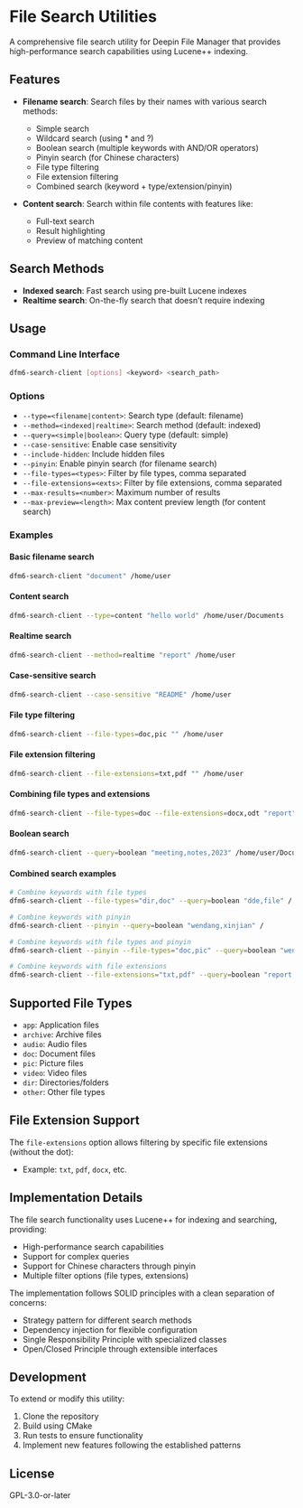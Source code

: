 # File Search Utilities

A comprehensive file search utility for Deepin File Manager that provides high-performance search capabilities using Lucene++ indexing.

## Features

- **Filename search**: Search files by their names with various search methods:
  - Simple search
  - Wildcard search (using * and ?)
  - Boolean search (multiple keywords with AND/OR operators)
  - Pinyin search (for Chinese characters)
  - File type filtering
  - File extension filtering
  - Combined search (keyword + type/extension/pinyin)

- **Content search**: Search within file contents with features like:
  - Full-text search
  - Result highlighting
  - Preview of matching content

## Search Methods

- **Indexed search**: Fast search using pre-built Lucene indexes
- **Realtime search**: On-the-fly search that doesn't require indexing

## Usage

### Command Line Interface

```bash
dfm6-search-client [options] <keyword> <search_path>
```

### Options

- `--type=<filename|content>`: Search type (default: filename)
- `--method=<indexed|realtime>`: Search method (default: indexed)
- `--query=<simple|boolean>`: Query type (default: simple)
- `--case-sensitive`: Enable case sensitivity
- `--include-hidden`: Include hidden files
- `--pinyin`: Enable pinyin search (for filename search)
- `--file-types=<types>`: Filter by file types, comma separated
- `--file-extensions=<exts>`: Filter by file extensions, comma separated
- `--max-results=<number>`: Maximum number of results
- `--max-preview=<length>`: Max content preview length (for content search)

### Examples

#### Basic filename search
```bash
dfm6-search-client "document" /home/user
```

#### Content search
```bash
dfm6-search-client --type=content "hello world" /home/user/Documents
```

#### Realtime search
```bash
dfm6-search-client --method=realtime "report" /home/user
```

#### Case-sensitive search
```bash
dfm6-search-client --case-sensitive "README" /home/user
```

#### File type filtering
```bash
dfm6-search-client --file-types=doc,pic "" /home/user
```

#### File extension filtering
```bash
dfm6-search-client --file-extensions=txt,pdf "" /home/user
```

#### Combining file types and extensions
```bash
dfm6-search-client --file-types=doc --file-extensions=docx,odt "report" /home/user
```

#### Boolean search
```bash
dfm6-search-client --query=boolean "meeting,notes,2023" /home/user/Documents
```

#### Combined search examples
```bash
# Combine keywords with file types
dfm6-search-client --file-types="dir,doc" --query=boolean "dde,file" /

# Combine keywords with pinyin
dfm6-search-client --pinyin --query=boolean "wendang,xinjian" /

# Combine keywords with file types and pinyin
dfm6-search-client --pinyin --file-types="doc,pic" --query=boolean "wen,dang" /

# Combine keywords with file extensions
dfm6-search-client --file-extensions="txt,pdf" --query=boolean "report,data" /
```

## Supported File Types

- `app`: Application files
- `archive`: Archive files
- `audio`: Audio files
- `doc`: Document files
- `pic`: Picture files
- `video`: Video files
- `dir`: Directories/folders
- `other`: Other file types

## File Extension Support

The `file-extensions` option allows filtering by specific file extensions (without the dot):
- Example: `txt`, `pdf`, `docx`, etc.

## Implementation Details

The file search functionality uses Lucene++ for indexing and searching, providing:
- High-performance search capabilities
- Support for complex queries
- Support for Chinese characters through pinyin
- Multiple filter options (file types, extensions)

The implementation follows SOLID principles with a clean separation of concerns:
- Strategy pattern for different search methods
- Dependency injection for flexible configuration
- Single Responsibility Principle with specialized classes
- Open/Closed Principle through extensible interfaces

## Development

To extend or modify this utility:
1. Clone the repository
2. Build using CMake
3. Run tests to ensure functionality
4. Implement new features following the established patterns

## License

GPL-3.0-or-later
